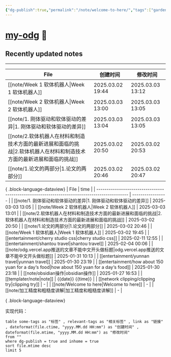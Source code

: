 ```yaml
---
{"dg-publish":true,"permalink":"/note/welcome-to-here/","tags":["gardenEntry"]}
---
```


# [my-odg](https://my-odg.vercel.app/) 🌱

## Recently updated notes
---
| File                                                                   | 创建时间             | 修改时间             |
| ---------------------------------------------------------------------- | ---------------- | ---------------- |
| [[note/Week 1 软体机器人\|Week 1 软体机器人]]                                 | 2025.03.02 19:44 | 2025.03.03 13:12 |
| [[note/Week 2 软体机器人\|Week 2 软体机器人]]                                 | 2025.03.03 13:00 | 2025.03.03 13:05 |
| [[note/1. 刚体驱动和软体驱动的差异\|1. 刚体驱动和软体驱动的差异]]                           | 2025.03.03 13:04 | 2025.03.03 13:05 |
| [[note/2.软体机器人在材料和制造技术方面的最新进展和面临的挑战\|2.软体机器人在材料和制造技术方面的最新进展和面临的挑战]] | 2025.03.02 20:50 | 2025.03.02 20:53 |
| [[note/1.论文的两部分\|1.论文的两部分]]                                         | 2025.03.02 20:46 | 2025.03.02 20:47 |

{ .block-language-dataview}
| File                                                                                          | time              |
| --------------------------------------------------------------------------------------------- | ----------------- |
| [[note/1. 刚体驱动和软体驱动的差异\|1. 刚体驱动和软体驱动的差异]]                                                  | 2025-03-03 13:05  |
| [[note/Week 2 软体机器人\|Week 2 软体机器人]]                                                        | 2025-03-03 13:01  |
| [[note/2.软体机器人在材料和制造技术方面的最新进展和面临的挑战\|2.软体机器人在材料和制造技术方面的最新进展和面临的挑战]]                        | 2025-03-02 20:50  |
| [[note/1.论文的两部分\|1.论文的两部分]]                                                                | 2025-03-02 20:46  |
| [[note/Week 1 软体机器人\|Week 1 软体机器人]]                                                        | 2025-03-02 19:45  |
| [[entertainment/cherry studio css\|cherry studio css]]                                     | 2025-02-11 12:55  |
| [[entertainment/shantou travel\|shantou travel]]                                           | 2025-02-04 00:06  |
| [[note/odg.vercel.app推送的文章不能中文开头做标题\|odg.vercel.app推送的文章不能中文开头做标题]]                        | 2025-01-31 10:13  |
| [[entertainment/yunnan travel\|yunnan travel]]                                             | 2025-01-30 23:19  |
| [[entertainment/how about 150 yuan for a day‘s food\|how about 150 yuan for a day‘s food]] | 2025-01-30 23:18  |
| [[note/obsidian操作\|obsidian操作]]                                                            | 2025-01-27 16:53  |
| [[templater/note\|note]]                                                                   | {{date}} {{time}} |
| [[network clipping/clipping try\|clipping try]]                                            | \-                |
| [[note/Welcome to here\|Welcome to here]]                                                  | \-                |
| [[note/加工精度和粗糙度讲解\|加工精度和粗糙度讲解]]                                                            | \-                |

{ .block-language-dataview}

实现代码：
```
table some-tags as "标签" , relevant-tags as "相关标签" , link as "链接" , dateformat(file.ctime, "yyyy.MM.dd HH:mm") as "创建时间" , dateformat(file.mtime, "yyyy.MM.dd HH:mm") as "修改时间"
from ""
where dg-publish = true and inhome = true
sort file.mtime desc
limit 5
```
